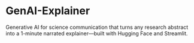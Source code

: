 # GenAI-Explainer
Generative AI for science communication that turns any research abstract into a 1-minute narrated explainer—built with Hugging Face and Streamlit.
